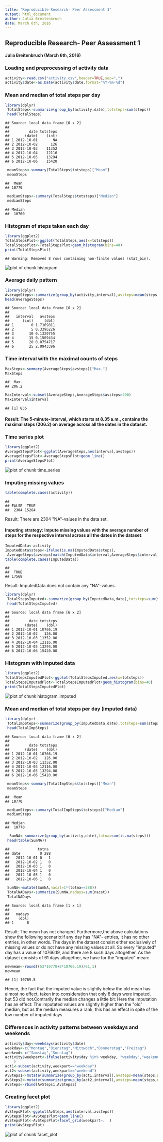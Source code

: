 ```yaml
---
title: "Reproducible Research- Peer Assessment 1"
output: html_document
author: Julia Breitenbruch
date: March 6th, 2016
---
```


## Reproducible Research- Peer Assessment 1

#### Julia Breitenbruch (March 6th, 2016)

### Loading and preprocessing of activity data

```r
activity<-read.csv("activity.csv",header=TRUE,sep=",")
activity$date<-as.Date(activity$date,format="%Y-%m-%d")
```

### Mean and median of total steps per day


```r
library(dplyr)
 TotalSteps<-summarize(group_by(activity,date),totsteps=sum(steps))
 head(TotalSteps)
```

```
## Source: local data frame [6 x 2]
## 
##         date totsteps
##       (date)    (int)
## 1 2012-10-01       NA
## 2 2012-10-02      126
## 3 2012-10-03    11352
## 4 2012-10-04    12116
## 5 2012-10-05    13294
## 6 2012-10-06    15420
```

```r
 meanSteps<-summary(TotalSteps$totsteps)["Mean"]
 meanSteps
```

```
##  Mean 
## 10770
```

```r
 medianSteps<-summary(TotalSteps$totsteps)["Median"]
 medianSteps
```

```
## Median 
##  10760
```

### Histogram of steps taken each day


```r
library(ggplot2)
TotalStepsPlot<-ggplot(TotalSteps,aes(x=totsteps))
TotalStepsPlot<-TotalStepsPlot+geom_histogram(bins=40)
print(TotalStepsPlot)
```

```
## Warning: Removed 8 rows containing non-finite values (stat_bin).
```

![plot of chunk histogram](figure/histogram-1.png)

### Average daily pattern

```r
library(dplyr)
AverageSteps<-summarize(group_by(activity,interval),avsteps=mean(steps,na.rm=TRUE))
head(AverageSteps)
```

```
## Source: local data frame [6 x 2]
## 
##   interval   avsteps
##      (int)     (dbl)
## 1        0 1.7169811
## 2        5 0.3396226
## 3       10 0.1320755
## 4       15 0.1509434
## 5       20 0.0754717
## 6       25 2.0943396
```

### Time interval with the maximal counts of steps

```r
MaxSteps<-summary(AverageSteps$avsteps)["Max."]
MaxSteps
```

```
##  Max. 
## 206.2
```

```r
MaxInterval<-subset(AverageSteps,AverageSteps$avsteps>200)
MaxInterval$interval
```

```
## [1] 835
```
#### Result: The 5-minute-interval, which starts at 8.35 a.m., contains the maximal steps (206.2) on average across all the dates in the dataset.
### Time series plot

```r
library(ggplot2)
AverageStepsPlot<-ggplot(AverageSteps,aes(interval,avsteps))
AverageStepsPlot<-AverageStepsPlot+geom_line()
print(AverageStepsPlot)
```

![plot of chunk time_series](figure/time_series-1.png)
### Imputing missing values

```r
table(complete.cases(activity))
```

```
## 
## FALSE  TRUE 
##  2304 15264
```

Result: There are 2304 "NA"-values in the data set.
#### Imputing strategy: Impute missing values with the average number of steps for the respective interval across all the dates in the dataset:

```r
ImputedData<-activity
ImputedData$steps<-ifelse(is.na(ImputedData$steps),
 AverageSteps$avsteps[match(ImputedData$interval,AverageSteps$interval)],ImputedData$steps)
table(complete.cases(ImputedData))
```

```
## 
##  TRUE 
## 17568
```
Result: ImputedData does not contain any "NA"-values.

```r
library(dplyr)
 TotalStepsImputed<-summarize(group_by(ImputedData,date),totsteps=sum(steps))
 head(TotalStepsImputed)
```

```
## Source: local data frame [6 x 2]
## 
##         date totsteps
##       (date)    (dbl)
## 1 2012-10-01 10766.19
## 2 2012-10-02   126.00
## 3 2012-10-03 11352.00
## 4 2012-10-04 12116.00
## 5 2012-10-05 13294.00
## 6 2012-10-06 15420.00
```
### Histogram with imputed data 

 
 ```r
 library(ggplot2)
 TotalStepsImputedPlot<-ggplot(TotalStepsImputed,aes(x=totsteps))
 TotalStepsImputedPlot<-TotalStepsImputedPlot+geom_histogram(bins=40)
 print(TotalStepsImputedPlot)
 ```
 
 ![plot of chunk histogram_imputed](figure/histogram_imputed-1.png)
### Mean and median of total steps per day (imputed data)


```r
library(dplyr)
 TotalImpSteps<-summarize(group_by(ImputedData,date),totsteps=sum(steps))
 head(TotalImpSteps)
```

```
## Source: local data frame [6 x 2]
## 
##         date totsteps
##       (date)    (dbl)
## 1 2012-10-01 10766.19
## 2 2012-10-02   126.00
## 3 2012-10-03 11352.00
## 4 2012-10-04 12116.00
## 5 2012-10-05 13294.00
## 6 2012-10-06 15420.00
```

```r
 meanSteps<-summary(TotalImpSteps$totsteps)["Mean"]
 meanSteps
```

```
##  Mean 
## 10770
```

```r
 medianSteps<-summary(TotalImpSteps$totsteps)["Median"]
 medianSteps
```

```
## Median 
##  10770
```

```r
  SumNA<-summarize(group_by(activity,date),totna=sum(is.na(steps)))
 head(table(SumNA))
```

```
##             totna
## date         0 288
##   2012-10-01 0   1
##   2012-10-02 1   0
##   2012-10-03 1   0
##   2012-10-04 1   0
##   2012-10-05 1   0
##   2012-10-06 1   0
```

```r
 SumNA<-mutate(SumNA,nacat=1*(totna==288))
 TotalNADays<-summarize(SumNA,nadays=sum(nacat))
 TotalNADays
```

```
## Source: local data frame [1 x 1]
## 
##   nadays
##    (dbl)
## 1      8
```
Result: The mean has not changed. Furthermore,the above calculations show the following scenario:If any day has "NA"- entries, it has no other entries, in other words. The days in the dataset consist either exclusively of missing values or do not have any missing values at all.
So every "imputed" day has a value of 10766.19, and there are 8 such days altogether. As the dataset consists of 61 days altogether, we have for the "imputed" mean:

```r
newmean<-round((53*10770+8*10766.19)/61,1)
newmean
```

```
## [1] 10769.5
```
Hence, the fact that the imputed value is slightly below the old mean has almost no effect, taken into consideration that only 8 days were imputed, but 53 did not.Contrarily the median changes a little bit: Here the imputation has an effect: The imputated values are slightly higher than the "old" median, but as the median measures a rank, this has an effect in spite of the low number of imputed days.

### Differences in activity patterns between weekdays and weekends

```r
activity$day<-weekdays(activity$date)
weekday<-c("Montag","Dienstag","Mittwoch","Donnerstag","Freitag")
weekend<-c("Samstag","Sonntag")
activity$weekpart<-ifelse(activity$day %in% weekday, "weekday","weekend"
    )
act1<-subset(activity,weekpart=="weekday")
act2<-subset(activity,weekpart=="weekend")
AvSteps1<-mutate(summarize(group_by(act1,interval),avsteps=mean(steps,na.rm=TRUE)),weekpart="weekday")
AvSteps2<-mutate(summarize(group_by(act2,interval),avsteps=mean(steps,na.rm=TRUE)),weekpart="weekend")
AvSteps<-rbind(AvSteps1,AvSteps2)
```
### Creating facet plot

```r
library(ggplot2)
AvStepsPlot<-ggplot(AvSteps,aes(interval,avsteps))
AvStepsPlot<-AvStepsPlot+geom_line()
AvStepsPlot<-AvStepsPlot+facet_grid(weekpart~.  )
print(AvStepsPlot)
```

![plot of chunk facet_plot](figure/facet_plot-1.png)
